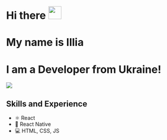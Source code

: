 # Hi there <img src="https://github.com/TheDudeThatCode/TheDudeThatCode/blob/master/Assets/Hi.gif" width="35" /> 
# My name is Illia
# I am a Developer from Ukraine!

![](https://camo.githubusercontent.com/992babdffd8c74a1502de375fbdf7e4d54773242/68747470733a2f2f6d656469612e67697068792e636f6d2f6d656469612f53576f536b4e36447854737a71494b4571762f67697068792e676966)

## Skills and Experience
* ⚛ React
* 📱 React Native
* 💻 HTML, CSS, JS


